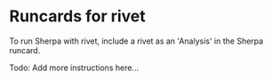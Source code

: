 # Runcards for rivet

To run Sherpa with rivet, include a rivet as an 'Analysis' in the Sherpa runcard.

Todo: Add more instructions here... 
